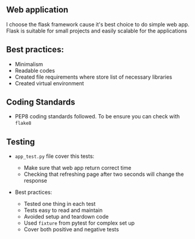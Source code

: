 ## Web application 

I choose the flask framework cause it's best choice to do simple web app. 
Flask is suitable for small projects and easily scalable for the applications


## Best practices:
+ Minimalism
+ Readable codes
+ Created file requirements where store list of necessary libraries 
+ Created virtual environment

## Coding Standards
+ PEP8 coding standards followed. To be ensure you can check with `flake8`  

## Testing 
+ `app_test.py` file cover this tests: 
  + Make sure that web app return correct time 
  + Checking that refreshing page after two seconds will change the response

+ Best practices:
  + Tested one thing in each test 
  + Tests easy to read and maintain 
  + Avoided setup and teardown code 
  + Used `fixture` from pytest for complex set up
  + Cover both positive and negative tests 

